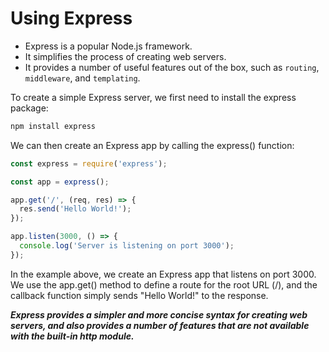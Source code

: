 # Using Express

- Express is a popular Node.js framework.
- It simplifies the process of creating web servers. 
- It provides a number of useful features out of the box, such as `routing`, `middleware`, and `templating`.


To create a simple Express server, we first need to install the express package:

```bash
npm install express
```
We can then create an Express app by calling the express() function:

```js
const express = require('express');

const app = express();

app.get('/', (req, res) => {
  res.send('Hello World!');
});

app.listen(3000, () => {
  console.log('Server is listening on port 3000');
});
```

In the example above, we create an Express app that listens on port 3000. We use the app.get() method to define a route for the root URL (/), and the callback function simply sends "Hello World!" to the response.

___Express provides a simpler and more concise syntax for creating web servers, and also provides a number of features that are not available with the built-in http module.___